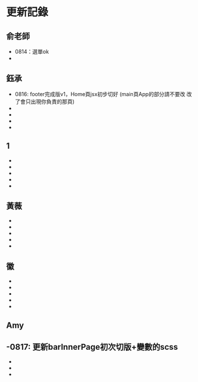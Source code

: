 # 更新記錄
## 俞老師
- 0814：選單ok
- 
## 鈺承
- 0816: footer完成版v1，Home頁jsx初步切好
     (main頁App的部分請不要改 改了會只出現你負責的那頁)
-
-
-
- 
## 1
-
-
-
-
- 
## 黃薇
-
-
-
-
- 
## 徽
-
-
-
-
- 
## Amy
-0817: 更新barInnerPage初次切版+變數的scss
-
-
-
- 

